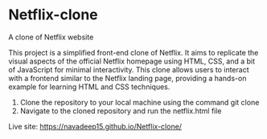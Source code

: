 # Netflix-clone
A clone of Netflix website

This project is a simplified front-end clone of Netflix. It aims to replicate the visual aspects of the official Netflix homepage using HTML, CSS, and a bit of JavaScript for minimal interactivity. This clone allows users to interact with a frontend similar to the Netflix landing page, providing a hands-on example for learning HTML and CSS techniques.

1) Clone the repository to your local machine using the command git clone
2) Navigate to the cloned repository and run the netflix.html file


Live site: https://navadeep15.github.io/Netflix-clone/
